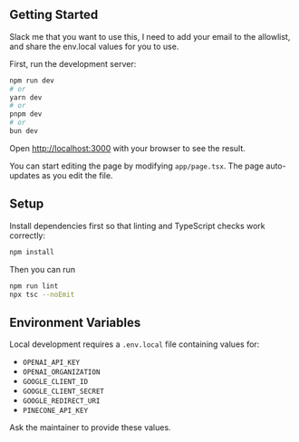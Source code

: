 ## Getting Started
Slack me that you want to use this, I need to add your email to the allowlist, and share the env.local values for you to use.

First, run the development server:

```bash
npm run dev
# or
yarn dev
# or
pnpm dev
# or
bun dev
```

Open [http://localhost:3000](http://localhost:3000) with your browser to see the result.

You can start editing the page by modifying `app/page.tsx`. The page auto-updates as you edit the file.

## Setup

Install dependencies first so that linting and TypeScript checks work correctly:

```bash
npm install
```

Then you can run

```bash
npm run lint
npx tsc --noEmit
```

## Environment Variables

Local development requires a `.env.local` file containing values for:

- `OPENAI_API_KEY`
- `OPENAI_ORGANIZATION`
- `GOOGLE_CLIENT_ID`
- `GOOGLE_CLIENT_SECRET`
- `GOOGLE_REDIRECT_URI`
- `PINECONE_API_KEY`

Ask the maintainer to provide these values.
